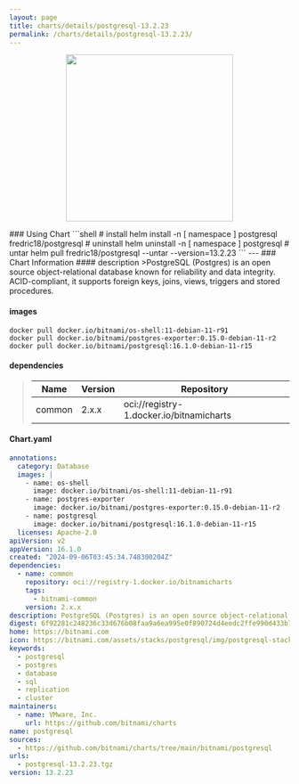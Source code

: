 ```yaml
---
layout: page
title: charts/details/postgresql-13.2.23
permalink: /charts/details/postgresql-13.2.23/
---
```

<p align="center">
    <img src="https://bitnami.com/assets/stacks/postgresql/img/postgresql-stack-220x234.png" width="300px" height="300px">
</p>
### Using Chart
```shell
# install
helm install -n [ namespace ] postgresql fredric18/postgresql
# uninstall
helm uninstall -n [ namespace ] postgresql
# untar
helm pull fredric18/postgresql --untar --version=13.2.23
```
---
### Chart Information
#### description
>PostgreSQL (Postgres) is an open source object-relational database known for reliability and data integrity. ACID-compliant, it supports foreign keys, joins, views, triggers and stored procedures.
   
#### images
```shell
docker pull docker.io/bitnami/os-shell:11-debian-11-r91
docker pull docker.io/bitnami/postgres-exporter:0.15.0-debian-11-r2
docker pull docker.io/bitnami/postgresql:16.1.0-debian-11-r15
```
   
#### dependencies
>Name | Version | Repository
>---|---|---
>common | 2.x.x | oci://registry-1.docker.io/bitnamicharts
   
#### Chart.yaml
```yaml
annotations:
  category: Database
  images: |
    - name: os-shell
      image: docker.io/bitnami/os-shell:11-debian-11-r91
    - name: postgres-exporter
      image: docker.io/bitnami/postgres-exporter:0.15.0-debian-11-r2
    - name: postgresql
      image: docker.io/bitnami/postgresql:16.1.0-debian-11-r15
  licenses: Apache-2.0
apiVersion: v2
appVersion: 16.1.0
created: "2024-09-06T03:45:34.748300204Z"
dependencies:
  - name: common
    repository: oci://registry-1.docker.io/bitnamicharts
    tags:
      - bitnami-common
    version: 2.x.x
description: PostgreSQL (Postgres) is an open source object-relational database known for reliability and data integrity. ACID-compliant, it supports foreign keys, joins, views, triggers and stored procedures.
digest: 6f92281c248236c33d676b08faa9a6ea995e0f890724d4eedc2ffe990d433b71
home: https://bitnami.com
icon: https://bitnami.com/assets/stacks/postgresql/img/postgresql-stack-220x234.png
keywords:
  - postgresql
  - postgres
  - database
  - sql
  - replication
  - cluster
maintainers:
  - name: VMware, Inc.
    url: https://github.com/bitnami/charts
name: postgresql
sources:
  - https://github.com/bitnami/charts/tree/main/bitnami/postgresql
urls:
  - postgresql-13.2.23.tgz
version: 13.2.23
```
